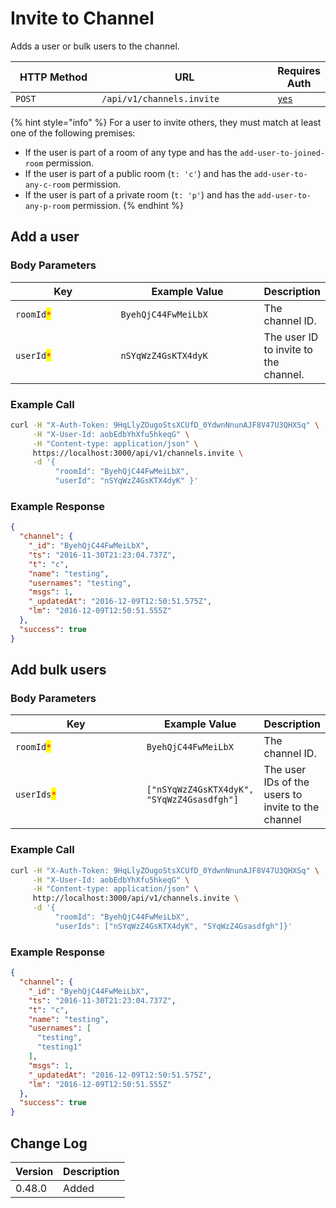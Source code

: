 # Invite to Channel

Adds a user or bulk users to the channel.

<table><thead><tr><th width="163">HTTP Method</th><th width="316">URL</th><th>Requires Auth</th></tr></thead><tbody><tr><td><code>POST</code></td><td><code>/api/v1/channels.invite</code></td><td><a href="../../authentication-endpoints/"><code>yes</code></a></td></tr></tbody></table>

{% hint style="info" %}
For a user to invite others, they must match at least one of the following premises:

* If the user is part of a room of any type and has the `add-user-to-joined-room` permission.
* If the user is part of a public room (`t: 'c'`) and has the `add-user-to-any-c-room` permission.
* If the user is part of a private room (`t: 'p'`) and has the `add-user-to-any-p-room` permission.
{% endhint %}

## Add a user

### Body Parameters

<table><thead><tr><th width="206.33333333333331">Key</th><th width="255">Example Value</th><th>Description</th></tr></thead><tbody><tr><td><code>roomId</code><mark style="color:red;"><code>*</code></mark></td><td><code>ByehQjC44FwMeiLbX</code></td><td>The channel ID.</td></tr><tr><td><code>userId</code><mark style="color:red;"><code>*</code></mark></td><td><code>nSYqWzZ4GsKTX4dyK</code></td><td>The user ID to invite to the channel.</td></tr></tbody></table>

### Example Call

```bash
curl -H "X-Auth-Token: 9HqLlyZOugoStsXCUfD_0YdwnNnunAJF8V47U3QHXSq" \
     -H "X-User-Id: aobEdbYhXfu5hkeqG" \
     -H "Content-type: application/json" \
     https://localhost:3000/api/v1/channels.invite \
     -d '{ 
          "roomId": "ByehQjC44FwMeiLbX", 
          "userId": "nSYqWzZ4GsKTX4dyK" }'
```

### Example Response

```json
{
  "channel": {
    "_id": "ByehQjC44FwMeiLbX",
    "ts": "2016-11-30T21:23:04.737Z",
    "t": "c",
    "name": "testing",
    "usernames": "testing",
    "msgs": 1,
    "_updatedAt": "2016-12-09T12:50:51.575Z",
    "lm": "2016-12-09T12:50:51.555Z"
  },
  "success": true
}
```

## Add bulk users

### Body Parameters

<table><thead><tr><th width="212.33333333333331">Key</th><th>Example Value</th><th>Description</th></tr></thead><tbody><tr><td><code>roomId</code><mark style="color:red;"><code>*</code></mark></td><td><code>ByehQjC44FwMeiLbX</code></td><td>The channel ID.</td></tr><tr><td><code>userIds</code><mark style="color:red;"><code>*</code></mark></td><td><code>["nSYqWzZ4GsKTX4dyK", "SYqWzZ4Gsasdfgh"]</code></td><td>The user IDs of the users to invite to the channel</td></tr></tbody></table>

### Example Call

```bash
curl -H "X-Auth-Token: 9HqLlyZOugoStsXCUfD_0YdwnNnunAJF8V47U3QHXSq" \
     -H "X-User-Id: aobEdbYhXfu5hkeqG" \
     -H "Content-type: application/json" \
     http://localhost:3000/api/v1/channels.invite \
     -d '{ 
          "roomId": "ByehQjC44FwMeiLbX", 
          "userIds": ["nSYqWzZ4GsKTX4dyK", "SYqWzZ4Gsasdfgh"]}'
```

### Example Response

```json
{
  "channel": {
    "_id": "ByehQjC44FwMeiLbX",
    "ts": "2016-11-30T21:23:04.737Z",
    "t": "c",
    "name": "testing",
    "usernames": [
      "testing",
      "testing1"
    ],
    "msgs": 1,
    "_updatedAt": "2016-12-09T12:50:51.575Z",
    "lm": "2016-12-09T12:50:51.555Z"
  },
  "success": true
}
```

## Change Log

| Version | Description |
| ------- | ----------- |
| 0.48.0  | Added       |
